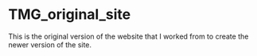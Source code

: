 # TMG_original_site
This is the original version of the website that I worked from to create the newer version of the site.
